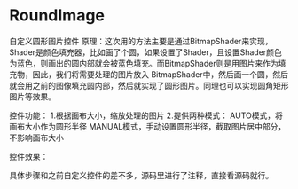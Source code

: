 # RoundImage
自定义圆形图片控件
原理：这次用的方法主要是通过BitmapShader来实现，Shader是颜色填充器，比如画了个圆，如果设置了Shader，且设置Shader颜色为蓝色，则画出的圆内部就会被蓝色填充。而BitmapShader则是用图片来作为填充物，因此，我们将需要处理的图片放入 BitmapShader中，然后画一个圆，然后就会用之前的图像填充圆内部，然后就实现了圆形图片。同理也可以实现圆角矩形图片等效果。

控件功能：
1.根据画布大小，缩放处理的图片
2.提供两种模式：
AUTO模式，将画布大小作为圆形半径
MANUAL模式，手动设置圆形半径，截取图片居中部分，不影响画布大小

控件效果：

具体步骤和之前自定义控件的差不多，源码里进行了注释，直接看源码就行。
